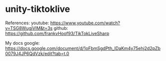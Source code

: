 # unity-tiktoklive

References:
youtube: https://www.youtube.com/watch?v=TSG8WugjVlM&t=3s
github: https://github.com/frankvHoof93/TikTokLiveSharp

My docs google: https://docs.google.com/document/d/1oFbmSgdPth_IDaKm4y75ehj2d2pZb0079J4JP6QdVzk/edit?tab=t.0